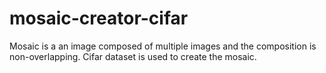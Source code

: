 # mosaic-creator-cifar
Mosaic is a an image composed of multiple images and the composition is non-overlapping. Cifar dataset is used to create the mosaic.
